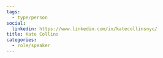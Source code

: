 ```yaml
---
tags:
  - type/person
social:
  linkedin: https://www.linkedin.com/in/katecollinsnyc/
title: Kate Collins
categories:
  - role/speaker
---
```


